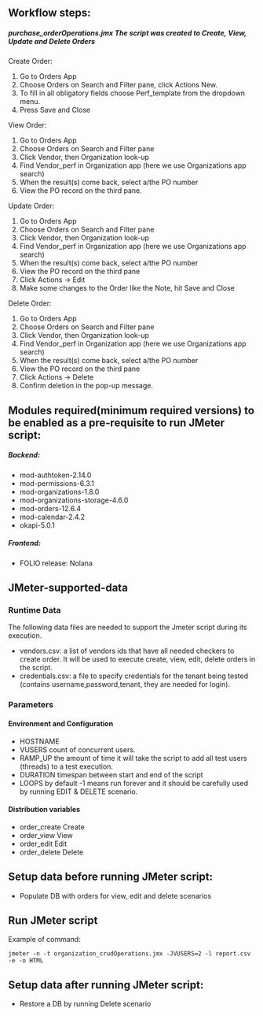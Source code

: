 ## Workflow steps:

##### purchase_orderOperations.jmx The script was created to Create, View, Update and Delete Orders
Create Order:

1. Go to Orders App
2. Choose Orders on Search and Filter pane, click Actions New.
3. To fill in all obligatory fields choose Perf_template from the dropdown menu.
4. Press Save and Close

View Order:

1. Go to Orders App
2. Choose Orders on Search and Filter pane
3. Click Vendor, then Organization look-up
4. Find Vendor_perf in Organization app (here we use Organizations app search)
5. When the result(s) come back, select a/the PO number
6. View the PO record on the third pane.

Update Order:

1. Go to Orders App
2. Choose Orders on Search and Filter pane
3. Click Vendor, then Organization look-up
4. Find Vendor_perf in Organization app (here we use Organizations app search)
5. When the result(s) come back, select a/the PO number
6. View the PO record on the third pane
7. Click Actions -> Edit
8. Make some changes to the Order like the Note, hit Save and Close

Delete Order:

1. Go to Orders App
2. Choose Orders on Search and Filter pane
3. Click Vendor, then Organization look-up
4. Find Vendor_perf in Organization app (here we use Organizations app search)
5. When the result(s) come back, select a/the PO number
6. View the PO record on the third pane
7. Click Actions -> Delete
8. Confirm deletion in the pop-up message.

## Modules required(minimum required versions) to be enabled as a pre-requisite to run JMeter script:
##### Backend:
- mod-authtoken-2.14.0
- mod-permissions-6.3.1
- mod-organizations-1.8.0
- mod-organizations-storage-4.6.0
- mod-orders-12.6.4
- mod-calendar-2.4.2
- okapi-5.0.1
##### Frontend:
- FOLIO release: Nolana

## JMeter-supported-data
### Runtime Data
The following data files are needed to support the Jmeter script during its execution.
- vendors.csv: a list of vendors ids that have all needed checkers to create order. It will be used to execute create, view, edit, delete orders in the script.
- credentials.csv: a file to specify credentials for the tenant being tested (contains username,password,tenant, they are needed for login).

### Parameters
#### Environment and Configuration
- HOSTNAME
- VUSERS		count of concurrent users.
- RAMP_UP		the amount of time it will take the script to add all test users (threads) to a test execution.
- DURATION		timespan between start and end of the script
- LOOPS			by default -1 means run forever and it should be carefully used by running EDIT & DELETE scenario. 

#### Distribution variables
- order_create		Create
- order_view		View
- order_edit		Edit
- order_delete		Delete

## Setup data before running JMeter script:
- Populate DB with orders for view, edit and delete scenarios

## Run JMeter script
Example of command:
```shell
jmeter -n -t organization_crudOperations.jmx -JVUSERS=2 -l report.csv -e -o HTML
```
## Setup data after running JMeter script:
- Restore a DB by running Delete scenario
